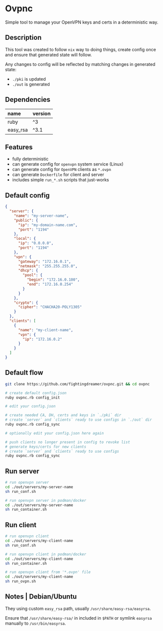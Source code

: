 # Ovpnc

Simple tool to manage your OpenVPN keys and certs in a deterministic way.

## Description

This tool was created to follow `nix` way to doing things, create config once and ensure that generated state will follow.

Any changes to config will be reflected by matching changes in generated state:
- `./pki` is updated
- `./out` is generated

## Dependencies
| name     | version |
| :---     | :---    |
| ruby     | ^3      |
| easy_rsa | ^3.1    |

## Features
- fully deterministic
- can generate config for `openvpn` system service (Linux)
- can generate config for `OpenVPN` clients as `*.ovpn`
- can generate `Dockerfile` for client and server
- includes simple `run_*.sh` scripts that just-works

## Default config
```json
{
  "server": {
    "name": "my-server-name",
    "public": {
      "ip": "my-domain-name.com",
      "port": "1194"
    },
    "local": {
      "ip": "0.0.0.0",
      "port": "1194"
    },
    "vpn": {
      "gateway": "172.16.0.1",
      "netmask": "255.255.255.0",
      "dhcp": {
        "pool": {
          "begin": "172.16.0.100",
          "end": "172.16.0.254"
        }
      }
    },
    "crypto": {
      "cipher": "CHACHA20-POLY1305"
    }
  },
  "clients": [
    {
      "name": "my-client-name",
      "vpn": {
        "ip": "172.16.0.2"
      }
    }
  ]
}
```

## Default flow
```bash
git clone https://github.com/fightingdreamer/ovpnc.git && cd ovpnc

# create default config.json
ruby ovpnc.rb config_init

# edit your config.json

# create needed CA, DH, certs and keys in `./pki` dir
# create `server` and `clients` ready to use configs in `./out` dir
ruby ovpnc.rb config_sync

# optionally edit your config.json here again

# push clients no longer present in config to revoke list
# generate keys/certs for new clients
# create `server` and `clients` ready to use configs
ruby ovpnc.rb config_sync
```

## Run server
```bash
# run openvpn server
cd ./out/servers/my-server-name
sh run_conf.sh

# run openvpn server in podman/docker
cd ./out/servers/my-server-name
sh run_container.sh
```

## Run client
```bash
# run openvpn client
cd ./out/servers/my-client-name
sh run_conf.sh

# run openvpn client in podman/docker
cd ./out/servers/my-client-name
sh run_container.sh

# run openvpn client from '*.ovpn' file
cd ./out/servers/my-client-name
sh run_ovpn.sh
```

## Notes | Debian/Ubuntu

They using custom `easy_rsa` path, usually `/usr/share/easy-rsa/easyrsa`. 

Ensure that `/usr/share/easy-rsa/` in included in `$PATH` or symlink `easyrsa` manually to `/usr/bin/easyrsa`.

